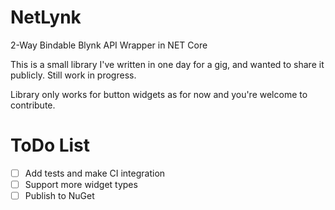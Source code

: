 # NetLynk
2-Way Bindable Blynk API Wrapper in NET Core

This is a small library I've written in one day for a gig, and wanted to share it publicly. Still work in progress. 

Library only works for button widgets as for now and you're welcome to contribute.

# ToDo List

- [ ] Add tests and make CI integration
- [ ] Support more widget types
- [ ] Publish to NuGet